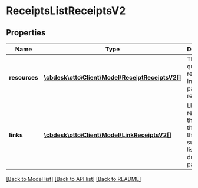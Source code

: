 # ReceiptsListReceiptsV2

## Properties
Name | Type | Description | Notes
------------ | ------------- | ------------- | -------------
**resources** | [**\cbdesk\otto\Client\Model\ReceiptReceiptsV2[]**](ReceiptReceiptsV2.md) | The list of queried resources. In this case partner receipts. | [optional] 
**links** | [**\cbdesk\otto\Client\Model\LinkReceiptsV2[]**](LinkReceiptsV2.md) | Links related to the list. E.g. the link to the successive list used during paging. | [optional] 

[[Back to Model list]](../../README.md#documentation-for-models) [[Back to API list]](../../README.md#documentation-for-api-endpoints) [[Back to README]](../../README.md)

